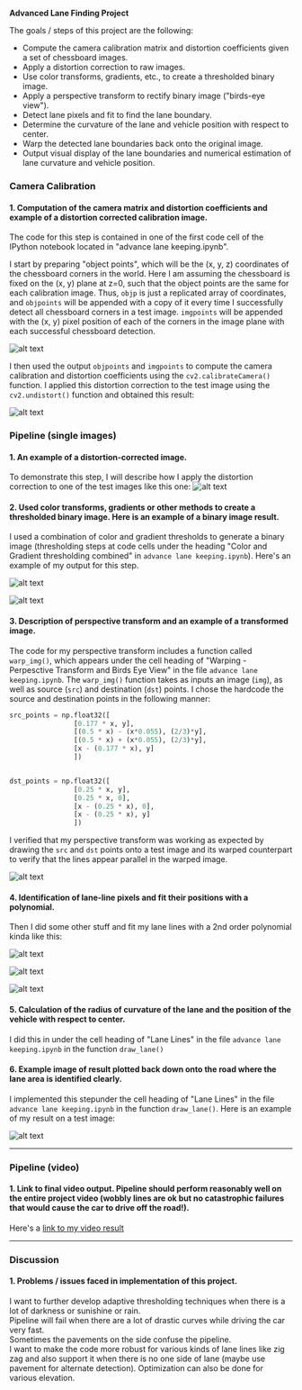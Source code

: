 **Advanced Lane Finding Project**

The goals / steps of this project are the following:

* Compute the camera calibration matrix and distortion coefficients given a set of chessboard images.
* Apply a distortion correction to raw images.
* Use color transforms, gradients, etc., to create a thresholded binary image.
* Apply a perspective transform to rectify binary image ("birds-eye view").
* Detect lane pixels and fit to find the lane boundary.
* Determine the curvature of the lane and vehicle position with respect to center.
* Warp the detected lane boundaries back onto the original image.
* Output visual display of the lane boundaries and numerical estimation of lane curvature and vehicle position.

[//]: # (Image References)

[image0]: ./examples/draw_lines.png "Cal Lines"
[image1a]: ./examples/undistort_output.png "Undistorted call"
[image1]: ./examples/undistort.png "Undistorted"
[image2]: ./examples/thresholding.png "Road threshold"
[image3]: ./examples/hlsgrad.png "HLS + gradient"
[image4]: ./examples/warped_straight_lines.jpg "Warp straight lines"
[image5]: ./examples/color_fit_lines.jpg "Fit Visual"
[image6]: ./examples/lane_output.png "Output"
[image7]: ./examples/warp_thresh.png "Warp Example"
[image8]: ./examples/histogram.png "Histogram"

[video1]: ./project_video.mp4 "Video"


### Camera Calibration

#### 1. Computation of the camera matrix and distortion coefficients and example of a distortion corrected calibration image.

The code for this step is contained in one of the first code cell of the IPython notebook located in "advance lane keeping.ipynb".  

I start by preparing "object points", which will be the (x, y, z) coordinates of the chessboard corners in the world. Here I am assuming the chessboard is fixed on the (x, y) plane at z=0, such that the object points are the same for each calibration image.  Thus, `objp` is just a replicated array of coordinates, and `objpoints` will be appended with a copy of it every time I successfully detect all chessboard corners in a test image.  `imgpoints` will be appended with the (x, y) pixel position of each of the corners in the image plane with each successful chessboard detection.  

![alt text][image0]

I then used the output `objpoints` and `imgpoints` to compute the camera calibration and distortion coefficients using the `cv2.calibrateCamera()` function.  I applied this distortion correction to the test image using the `cv2.undistort()` function and obtained this result: 

![alt text][image1a]

### Pipeline (single images)

#### 1. An example of a distortion-corrected image.

To demonstrate this step, I will describe how I apply the distortion correction to one of the test images like this one:
![alt text][image1]

#### 2. Used color transforms, gradients or other methods to create a thresholded binary image.  Here is an example of a binary image result.

I used a combination of color and gradient thresholds to generate a binary image (thresholding steps at code cells under the heading "Color and Gradient thresholding combined" in `advance lane keeping.ipynb`).  Here's an example of my output for this step. 

![alt text][image2]   

![alt text][image3]


#### 3. Description of perspective transform and an example of a transformed image.

The code for my perspective transform includes a function called `warp_img()`, which appears under the cell heading of "Warping - Perpesctive Transform and Birds Eye View" in the file `advance lane keeping.ipynb`. The `warp_img()` function takes as inputs an image (`img`), as well as source (`src`) and destination (`dst`) points.  I chose the hardcode the source and destination points in the following manner:

```python
src_points = np.float32([                    
                [0.177 * x, y],
                [(0.5 * x) - (x*0.055), (2/3)*y],
                [(0.5 * x) + (x*0.055), (2/3)*y],
                [x - (0.177 * x), y]
                ])


dst_points = np.float32([
                [0.25 * x, y],
                [0.25 * x, 0],
                [x - (0.25 * x), 0],
                [x - (0.25 * x), y]
                ])
```

I verified that my perspective transform was working as expected by drawing the `src` and `dst` points onto a test image and its warped counterpart to verify that the lines appear parallel in the warped image.

![alt text][image4]

#### 4. Identification of lane-line pixels and fit their positions with a polynomial.

Then I did some other stuff and fit my lane lines with a 2nd order polynomial kinda like this:

![alt text][image5]   

![alt text][image7]

![alt text][image8]   



#### 5. Calculation of the radius of curvature of the lane and the position of the vehicle with respect to center.

I did this in under the cell heading of "Lane Lines" in the file `advance lane keeping.ipynb`  in the function `draw_lane()`

#### 6. Example image of result plotted back down onto the road where the lane area is identified clearly.

I implemented this stepunder the cell heading of "Lane Lines" in the file `advance lane keeping.ipynb` in the function `draw_lane()`.  Here is an example of my result on a test image:

![alt text][image6]

---

### Pipeline (video)

#### 1. Link to final video output.  Pipeline should perform reasonably well on the entire project video (wobbly lines are ok but no catastrophic failures that would cause the car to drive off the road!).

Here's a [link to my video result](./project_video.mp4)

---

### Discussion

#### 1. Problems / issues faced in implementation of this project. 

I want to further develop adaptive thresholding techniques when there is a lot of darkness or sunishine or rain.  
Pipeline will fail when there are a lot of drastic curves  while driving the car very fast.   
Sometimes the pavements on the side confuse the pipeline.  
I want to make the code more robust for various kinds of lane lines like zig zag and also support it when there is no one side of lane (maybe use pavement for alternate detection). Optimization can also be done for various elevation.  
